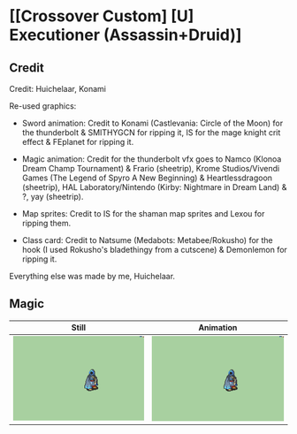 # [\[Crossover Custom\] \[U\] Executioner \(Assassin+Druid\)]

## Credit

Credit: Huichelaar, Konami

Re-used graphics:

- Sword animation: Credit to Konami (Castlevania: Circle of the Moon) for the thunderbolt & SMITHYGCN for ripping it, IS for the mage knight crit effect & FEplanet for ripping it.

- Magic animation: Credit for the thunderbolt vfx goes to Namco (Klonoa Dream Champ Tournament) & Frario (sheetrip), Krome Studios/Vivendi Games (The Legend of Spyro A New Beginning) & Heartlessdragoon (sheetrip), HAL Laboratory/Nintendo (Kirby: Nightmare in Dream Land) & ?, yay (sheetrip).

- Map sprites: Credit to IS for the shaman map sprites and Lexou for ripping them.

- Class card: Credit to Natsume (Medabots: Metabee/Rokusho) for the hook (I used Rokusho's bladethingy from a cutscene) & Demonlemon for ripping it.

Everything else was made by me, Huichelaar.
	
## Magic

| Still | Animation |
| :---: | :-------: |
| ![Magic still](./Magic_000.png) | ![Magic animation](./Magic.gif) |
